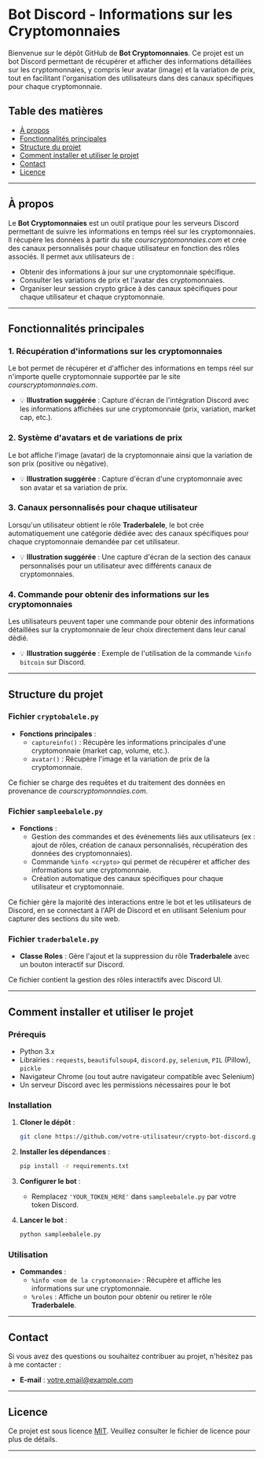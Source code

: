 # Bot Discord - Informations sur les Cryptomonnaies

Bienvenue sur le dépôt GitHub de **Bot Cryptomonnaies**. Ce projet est un bot Discord permettant de récupérer et afficher des informations détaillées sur les cryptomonnaies, y compris leur avatar (image) et la variation de prix, tout en facilitant l'organisation des utilisateurs dans des canaux spécifiques pour chaque cryptomonnaie.

## Table des matières
- [À propos](#à-propos)
- [Fonctionnalités principales](#fonctionnalités-principales)
- [Structure du projet](#structure-du-projet)
- [Comment installer et utiliser le projet](#comment-installer-et-utiliser-le-projet)
- [Contact](#contact)
- [Licence](#licence)

---

## À propos
Le **Bot Cryptomonnaies** est un outil pratique pour les serveurs Discord permettant de suivre les informations en temps réel sur les cryptomonnaies. Il récupère les données à partir du site *courscryptomonnaies.com* et crée des canaux personnalisés pour chaque utilisateur en fonction des rôles associés. Il permet aux utilisateurs de :
- Obtenir des informations à jour sur une cryptomonnaie spécifique.
- Consulter les variations de prix et l'avatar des cryptomonnaies.
- Organiser leur session crypto grâce à des canaux spécifiques pour chaque utilisateur et chaque cryptomonnaie.

---

## Fonctionnalités principales

### 1. **Récupération d'informations sur les cryptomonnaies**
Le bot permet de récupérer et d'afficher des informations en temps réel sur n'importe quelle cryptomonnaie supportée par le site *courscryptomonnaies.com*.
- 💡 **Illustration suggérée** : Capture d'écran de l'intégration Discord avec les informations affichées sur une cryptomonnaie (prix, variation, market cap, etc.).

### 2. **Système d'avatars et de variations de prix**
Le bot affiche l'image (avatar) de la cryptomonnaie ainsi que la variation de son prix (positive ou négative).
- 💡 **Illustration suggérée** : Capture d'écran d'une cryptomonnaie avec son avatar et sa variation de prix.

### 3. **Canaux personnalisés pour chaque utilisateur**
Lorsqu'un utilisateur obtient le rôle **Traderbalele**, le bot crée automatiquement une catégorie dédiée avec des canaux spécifiques pour chaque cryptomonnaie demandée par cet utilisateur.
- 💡 **Illustration suggérée** : Une capture d'écran de la section des canaux personnalisés pour un utilisateur avec différents canaux de cryptomonnaies.

### 4. **Commande pour obtenir des informations sur les cryptomonnaies**
Les utilisateurs peuvent taper une commande pour obtenir des informations détaillées sur la cryptomonnaie de leur choix directement dans leur canal dédié.
- 💡 **Illustration suggérée** : Exemple de l'utilisation de la commande `%info bitcoin` sur Discord.

---

## Structure du projet

### Fichier `cryptobalele.py`
- **Fonctions principales** :
  - `captureinfo()` : Récupère les informations principales d'une cryptomonnaie (market cap, volume, etc.).
  - `avatar()` : Récupère l'image et la variation de prix de la cryptomonnaie.
  
Ce fichier se charge des requêtes et du traitement des données en provenance de *courscryptomonnaies.com*.

### Fichier `sampleebalele.py`
- **Fonctions** :
  - Gestion des commandes et des événements liés aux utilisateurs (ex : ajout de rôles, création de canaux personnalisés, récupération des données des cryptomonnaies).
  - Commande `%info <crypto>` qui permet de récupérer et afficher des informations sur une cryptomonnaie.
  - Création automatique des canaux spécifiques pour chaque utilisateur et cryptomonnaie.

Ce fichier gère la majorité des interactions entre le bot et les utilisateurs de Discord, en se connectant à l'API de Discord et en utilisant Selenium pour capturer des sections du site web.

### Fichier `traderbalele.py`
- **Classe Roles** : Gère l'ajout et la suppression du rôle **Traderbalele** avec un bouton interactif sur Discord.
  
Ce fichier contient la gestion des rôles interactifs avec Discord UI.

---

## Comment installer et utiliser le projet

### Prérequis
- Python 3.x
- Librairies : `requests`, `beautifulsoup4`, `discord.py`, `selenium`, `PIL` (Pillow), `pickle`
- Navigateur Chrome (ou tout autre navigateur compatible avec Selenium)
- Un serveur Discord avec les permissions nécessaires pour le bot

### Installation

1. **Cloner le dépôt** :
   ```bash
   git clone https://github.com/votre-utilisateur/crypto-bot-discord.git
   ```
2. **Installer les dépendances** :
   ```bash
   pip install -r requirements.txt
   ```
3. **Configurer le bot** :
   - Remplacez `'YOUR_TOKEN_HERE'` dans `sampleebalele.py` par votre token Discord.

4. **Lancer le bot** :
   ```bash
   python sampleebalele.py
   ```

### Utilisation
- **Commandes** :
  - `%info <nom de la cryptomonnaie>` : Récupère et affiche les informations sur une cryptomonnaie.
  - `%roles` : Affiche un bouton pour obtenir ou retirer le rôle **Traderbalele**.

---

## Contact
Si vous avez des questions ou souhaitez contribuer au projet, n'hésitez pas à me contacter :
- **E-mail** : votre.email@example.com

---

## Licence
Ce projet est sous licence [MIT](LICENSE). Veuillez consulter le fichier de licence pour plus de détails.

---

